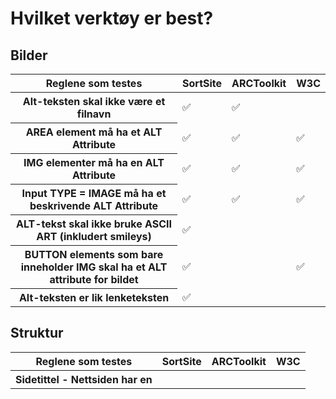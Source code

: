 # Hvilket verktøy er best?
## Bilder

<table>
    <thead>
        <tr>
            <th>Reglene som testes</th>
            <th>SortSite</th>
            <th>ARCToolkit</th>
            <th>W3C</th>
        </tr>
    </thead>
    <tbody>
        <tr>
            <th>Alt-teksten skal ikke være et filnavn</td>
            <td>✅</td>
            <td>✅</td>
            <td></td>     
        </tr>
        <tr>
            <th>AREA element må ha et ALT Attribute </td>
            <td>✅</td>
            <td>✅</td>
            <td>✅</td>
        </tr>
        <tr>
            <th>IMG elementer må ha en ALT Attribute</td>
            <td>✅</td>
            <td>✅</td>
            <td>✅</td>
        </tr>
        <tr>
            <th>Input TYPE = IMAGE må ha et beskrivende ALT Attribute</td>
            <td>✅</td>
            <td>✅</td>
            <td>✅</td>
        </tr>
        <tr>
            <th>ALT-tekst skal ikke bruke ASCII ART (inkludert smileys)</td>
            <td>✅</td>
            <td></td>
            <td></td>
        </tr>
        <tr>
            <th>BUTTON elements som bare inneholder IMG skal ha et ALT attribute for bildet</td>
            <td>✅</td>
            <td></td>
            <td>✅</td>
        </tr>
        <tr>
            <th>Alt-teksten er lik lenketeksten</td>
            <td>✅</td>
            <td></td>
            <td></td>
        </tr>
</table>

## Struktur

<table>
    <thead>
        <tr>
            <th>Reglene som testes</th>
            <th>SortSite</th>
            <th>ARCToolkit</th>
            <th>W3C</th>
        </tr>
    </thead>
    <tbody>
        <tr>
            <th>Sidetittel - Nettsiden har en <title> som beskriver den aktuelle sidens emne eller formål.</td>
            <td>✅</td>
            <td></td>
            <td>✅</td>     
        </tr>
        <tr>
            <th>Line break - <br> skal ikke benyttes for å formatere avsnitt (<p>)</td>
            <td></td>
            <td>✅</td>
            <td></td>
        </tr>
        <tr>
            <th>Språk - Siden ma ha lang-attribute (lang=....)</td>
            <td>✅</td>
            <td>✅</td>
            <td>✅</td>
        </tr>
        <tr>
            <th>Kodefeil (markup errors)</td>
            <td>✅</td>
            <td>✅</td>
            <td></td>
        </tr>
</table>

## Farger / Kontrast

<table>
    <thead>
        <tr>
            <th>Reglene som testes</th>
            <th>SortSite</th>
            <th>ARCToolkit</th>
            <th>W3C</th>
        </tr>
    </thead>
    <tbody>
        <tr>
            <th>Tekst og bakgrunn har god nok kontrastn (4,5:1, nivå AA).</td>
            <td></td>
            <td>✅</td>
            <td></td>     
        </tr>
        <tr>
            <th>Tekst og bakgrunn har en kontrast på 7:1 (nivå AAA)</td>
            <td></td>
            <td></td>
            <td></td>
        </tr>
        <tr>
            <th>Alt-teksten skal ikke inneholder farger. Antagelse: SortSite sjekker kun engelske ord (f.eks red, blue..)</td>
            <td>✅</td>
            <td></td>
            <td></td>
        </tr>
</table>

## Overskrifter

<table>
    <thead>
        <tr>
            <th>Reglene som testes</th>
            <th>SortSite</th>
            <th>ARCToolkit</th>
            <th>W3C</th>
        </tr>
    </thead>
    <tbody>
        <tr>
            <th>Finnes det tomme overskriftstagger på siden( <h*></h*>)?</td>
            <td>✅</td>
            <td>✅</td>
            <td>✅</td>     
        </tr>
        <tr>
            <th>Har overskriftsnivåene korrekt rekkefølge?</td>
            <td></td>
            <td></td>
            <td></td>
        </tr>
        <tr>
            <th>Overskrifter skal ikke inne holde andre overskrifter</td>
            <td></td>
            <td></td>
            <td>✅</td>
        </tr>
        <tr>
            <th>Det brukes HTML-overskrifter (<h*>). Det brukes ikke CSS til å formattere ikke-overskrifter til å se ut som overskrifter.</td>
            <td>✅</td>
            <td></td>
            <td>v</td>
        </tr>
        <tr>
            <th>Alenestående end-tag ("stray end tag"</td>
            <td>✅</td>
            <td></td>
            <td></td>
        </tr>
</table>
